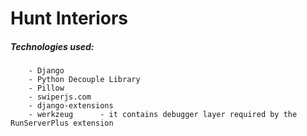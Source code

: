 # Hunt Interiors

##### Technologies used:

        - Django
        - Python Decouple Library
        - Pillow
        - swiperjs.com
        - django-extensions
        - werkzeug      - it contains debugger layer required by the RunServerPlus extension
